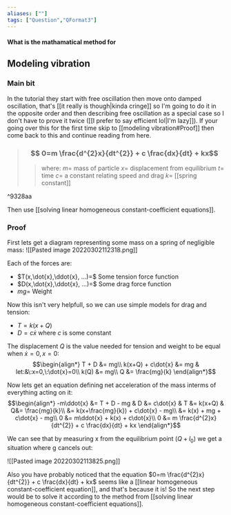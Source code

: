 ```yaml
---
aliases: [""]
tags: ["Question","QFormat3"]
---
```


#### What is the mathamatical method for
## Modeling vibration
### Main bit
In the tutorial they start with free oscillation then move onto damped oscillation, that's [[it really is though|kinda cringe]] so I'm going to do it in the opposite order and then describing free oscillation as a special case so I don't have to prove it twice ([[I prefer to say efficient lol|I'm lazy]]). If your going over this for the first time skip to [[modeling vibration#Proof]] then come back to this and continue reading from here.

> ### $$ 0=m \frac{d^{2}x}{dt^{2}} + c \frac{dx}{dt} + kx$$ 
>> where:
>> $m=$ mass of particle
>> $x=$ displacement from equilibrium
>> $t=$ time
>> $c=$ a constant relating speed and drag
>> $k=$ [[spring constant]]

^9328aa

Then use [[solving linear homogeneous constant-coefficient equations]].

### Proof
First lets get a diagram representing some mass on a spring of negligible mass:
![[Pasted image 20220302112318.png]]

Each of the forces are:
- $T(x,\dot{x},\ddot{x}, ...)=$ Some tension force function
- $D(x,\dot{x},\ddot{x}, ...)=$ Some drag force function
- $mg=$ Weight

Now this isn't very helpfull, so we can use simple models for drag and tension:
- $T=k(x+Q)$
- $D=c\dot{x}$ where $c$ is some constant

The displacement $Q$ is the value needed for tension and weight to be equal when $\dot{x}=0,x=0$:
$$\begin{align*}
T + D &= mg\\
k(x+Q) + c\dot{x} &= mg & let:&\:x=0,\:\dot{x}=0\\
k(Q) &= mg\\
Q &= \frac{mg}{k}
\end{align*}$$

Now lets get an equation defining net acceleration of the mass interms of everything acting on it:
$$\begin{align*}
-m\ddot{x} &= T + D - mg & D &= c\dot{x} & T &= k(x+Q) & Q&= \frac{mg}{k}\\
&=  k(x+\frac{mg}{k}) + c\dot{x} - mg\\
&=  k(x) + mg + c\dot{x} - mg\\
0 &= m\ddot{x} + k(x) + c\dot{x}\\
0 &= m \frac{d^{2}x}{dt^{2}} + c \frac{dx}{dt} + kx
\end{align*}$$

We can see that by measuring x from the equilibrium point ($Q+l_{0}$) we get a situation where g cancels out:

![[Pasted image 20220302113825.png]]

Also you have probably noticed that the equation $0=m \frac{d^{2}x}{dt^{2}} + c \frac{dx}{dt} + kx$ seems like a [[linear homogeneous constant-coefficient equation]], and that's because it is! So the next step would be to solve it according to the method from [[solving linear homogeneous constant-coefficient equations]].